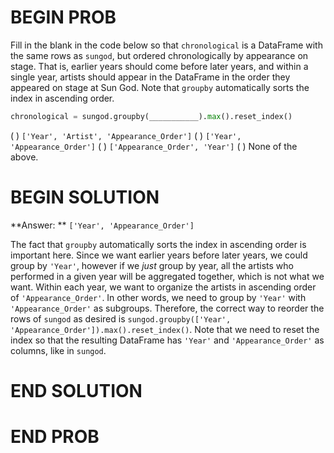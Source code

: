 # BEGIN PROB

Fill in the blank in the code below so that `chronological` is a DataFrame with the same rows as `sungod`, but ordered chronologically by appearance on stage. That is, earlier years should come before later years, and within a single year, artists should appear in the DataFrame in the order they appeared on stage at Sun God. Note that `groupby` automatically sorts the index in ascending order.

```py
chronological = sungod.groupby(___________).max().reset_index()
```


( ) `['Year', 'Artist', 'Appearance_Order']`
( ) `['Year', 'Appearance_Order']`
( ) `['Appearance_Order', 'Year']`
( ) None of the above.

# BEGIN SOLUTION

**Answer: ** `['Year', 'Appearance_Order']`

The fact that `groupby` automatically sorts the index in ascending order is important here. Since we want earlier years before later years, we could group by `'Year'`, however if we *just* group by year, all the artists who performed in a given year will be aggregated together, which is not what we want. Within each year, we want to organize the artists in ascending order of `'Appearance_Order'`. In other words, we need to group by `'Year'` with `'Appearance_Order'` as subgroups. Therefore, the correct way to reorder the rows of `sungod` as desired is `sungod.groupby(['Year', 'Appearance_Order']).max().reset_index()`. Note that we need to reset the index so that the resulting DataFrame has `'Year'` and `'Appearance_Order'` as columns, like in `sungod`.

# END SOLUTION

# END PROB